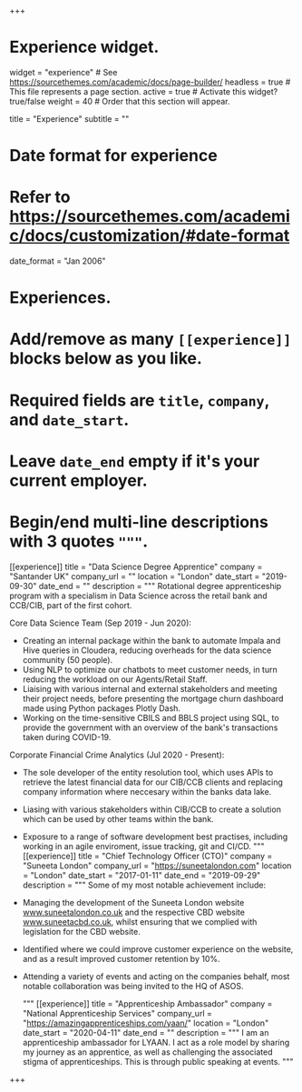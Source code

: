 +++
# Experience widget.
widget = "experience"  # See https://sourcethemes.com/academic/docs/page-builder/
headless = true  # This file represents a page section.
active = true  # Activate this widget? true/false
weight = 40  # Order that this section will appear.

title = "Experience"
subtitle = ""

# Date format for experience
#   Refer to https://sourcethemes.com/academic/docs/customization/#date-format
date_format = "Jan 2006"

# Experiences.
#   Add/remove as many `[[experience]]` blocks below as you like.
#   Required fields are `title`, `company`, and `date_start`.
#   Leave `date_end` empty if it's your current employer.
#   Begin/end multi-line descriptions with 3 quotes `"""`.



[[experience]]
  title = "Data Science Degree Apprentice"
  company = "Santander UK"
  company_url = ""
  location = "London"
  date_start = "2019-09-30"
  date_end = ""
  description = """ Rotational degree apprenticeship program with a specialism in Data Science across the retail bank and CCB/CIB, part of the first cohort.
  
Core Data Science Team (Sep 2019 - Jun 2020):                                                               
* Creating an internal package within the bank to automate Impala and Hive queries in Cloudera, reducing overheads for the data science community (50 people).
* Using NLP to optimize our chatbots to meet customer needs, in turn reducing the workload on our Agents/Retail Staff.
* Liaising with various internal and external stakeholders and meeting their project needs, before presenting the mortgage churn dashboard made using Python packages Plotly Dash.
* Working on the time-sensitive CBILS and BBLS project using SQL, to provide the government with an overview of the bank's transactions taken during COVID-19.

Corporate Financial Crime Analytics (Jul 2020 - Present):

* The sole developer of the entity resolution tool, which uses APIs to retrieve the latest financial data for our CIB/CCB clients and replacing company information where neccesary within the banks data lake.
* Liasing with various stakeholders within CIB/CCB to create a solution which can be used by other teams within the bank.
* Exposure to a range of software development best practises, including working in an agile enviroment, issue tracking, git and CI/CD.
"""
[[experience]]
    title = "Chief Technology Officer (CTO)"
  company = "Suneeta London"
  company_url = "https://suneetalondon.com"
  location = "London"
  date_start = "2017-01-11"
  date_end = "2019-09-29"
  description = """ 
   Some of my most notable achievement include:
  
* Managing the development of the Suneeta London website www.suneetalondon.co.uk and the respective CBD website www.suneetacbd.co.uk, whilst ensuring that we complied with legislation for the CBD website.

* Identified where we could improve customer experience on the website, and as a result improved customer retention by 10%.

* Attending a variety of events and acting on the companies behalf, most notable collaboration was being invited to the HQ of ASOS.


  """
[[experience]]
    title = "Apprenticeship Ambassador"
  company = "National Apprenticeship Services"
  company_url = "https://amazingapprenticeships.com/yaan/"
  location = "London"
  date_start = "2020-04-11"
  date_end = ""
  description = """
I am an apprenticeship ambassador for LYAAN. I act as a role model by sharing my journey as an apprentice, as well as challenging the associated stigma of apprenticeships. This is through public speaking at events.
  """

+++
